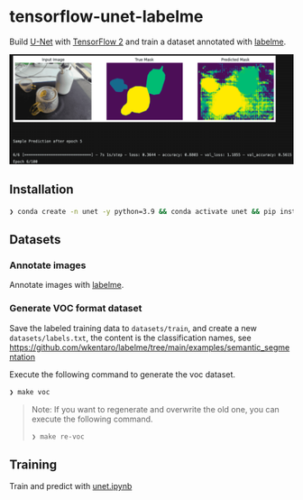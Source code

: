 # tensorflow-unet-labelme

Build [U-Net](https://arxiv.org/abs/1505.04597) with [TensorFlow 2](https://www.tensorflow.org/) and train a dataset annotated with [labelme](https://github.com/wkentaro/labelme).

![](./train.gif)

## Installation

```sh
❯ conda create -n unet -y python=3.9 && conda activate unet && pip install -r requirements.txt
```

## Datasets

### Annotate images

Annotate images with [labelme](https://github.com/wkentaro/labelme).

### Generate VOC format dataset

Save the labeled training data to `datasets/train`, and create a new `datasets/labels.txt`, the content is the classification names, see <https://github.com/wkentaro/labelme/tree/main/examples/semantic_segmentation>

Execute the following command to generate the voc dataset.

```sh
❯ make voc
```

> Note: If you want to regenerate and overwrite the old one, you can execute the following command.
>
> ```sh
> ❯ make re-voc
> ```

## Training

Train and predict with [unet.ipynb](./unet.ipynb)
